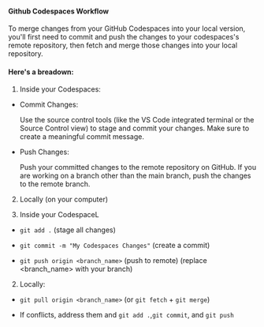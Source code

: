 #### Github Codespaces Workflow

To merge changes from your GitHub Codespaces into your local version, you'll first need to commit and push the changes to your codespaces's remote repository, then fetch and merge those changes into your local repository.

#### Here's a breadown:

1. Inside your Codespaces:

- Commit Changes:

    Use the source control tools (like the VS Code integrated terminal or the Source Control view) to stage and commit your changes. Make sure to create a meaningful commit message.

- Push Changes:

    Push your committed changes to the remote repository on GitHub. If you are working on a branch other than the main branch, push the changes to the remote branch.

2. Locally (on your computer)

1. Inside your CodespaceL

* `git add .` (stage all changes)

* `git commit -m "My Codespaces Changes"` (create a commit)

* `git push origin <branch_name>` (push to remote) (replace <branch_name> with your branch)

2. Locally:

* `git pull origin <branch_name>` (or `git fetch` + `git merge`)

* If conflicts, address them and `git add .`,`git commit`, and `git push`